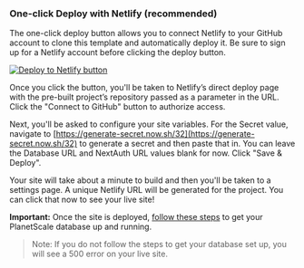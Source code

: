 
### One-click Deploy with Netlify (recommended)

The one-click deploy button allows you to connect Netlify to your GitHub account to clone this template and automatically deploy it. Be sure to sign up for a Netlify account before clicking the deploy button.

[![Deploy to Netlify button](https://www.netlify.com/img/deploy/button.svg)](https://app.netlify.com/start/deploy?repository=https://github.com/wesbitty/wesbitty/tree/main/apps/web)

Once you click the button, you'll be taken to Netlify’s direct deploy page with the pre-built project’s repository passed as a parameter in the URL. Click the "Connect to GitHub" button to authorize access.

Next, you'll be asked to configure your site variables. For the Secret value, navigate to [https://generate-secret.now.sh/32](https://generate-secret.now.sh/32) to generate a secret and then paste that in. You can leave the Database URL and NextAuth URL values blank for now. Click "Save & Deploy".

Your site will take about a minute to build and then you'll be taken to a settings page. A unique Netlify URL will be generated for the project. You can click that now to see your live site!

**Important:** Once the site is deployed, [follow these steps](https://planetscale.com/docs/tutorials/nextjs-planetscale-netlify-template) to get your PlanetScale database up and running.

> Note: If you do not follow the steps to get your database set up, you will see a 500 error on your live site.
